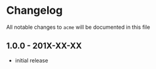 # Changelog

All notable changes to `acme` will be documented in this file

## 1.0.0 - 201X-XX-XX

- initial release
